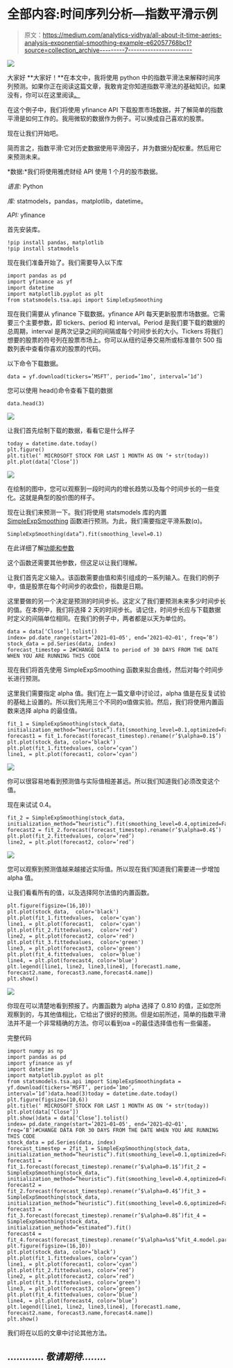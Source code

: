 # 全部内容:时间序列分析—指数平滑示例

> 原文：<https://medium.com/analytics-vidhya/all-about-it-time-aeries-analysis-exponential-smoothing-example-e62057768bc1?source=collection_archive---------7----------------------->

![](img/30fe90a694598f08f66b7666c0df2e8b.png)

大家好 **大家好！**在本文中，我将使用 python 中的指数平滑法来解释时间序列预测。如果你正在阅读这篇文章，我敢肯定你知道指数平滑法的基础知识。如果没有，你可以在这里阅读[。](https://sreeramkashyap.medium.com/all-about-it-time-series-analysis-box-jenkins-holt-winter-methods-fe19724ab884)

在这个例子中，我们将使用 yfinance API 下载股票市场数据，并了解简单的指数平滑是如何工作的。我用微软的数据作为例子。可以换成自己喜欢的股票。

现在让我们开始吧。

简而言之，指数平滑:它对历史数据使用平滑因子，并为数据分配权重。然后用它来预测未来。

*数据:*我们将使用雅虎财经 API 使用 1 个月的股市数据。

*语言:* Python

*库:* statmodels，pandas，matplotlib，datetime。

*API:* yfinance

首先安装库。

```
!pip install pandas, matplotlib
!pip install statmodels
```

现在我们准备开始了。我们需要导入以下库

```
import pandas as pd
import yfinance as yf
import datetime
import matplotlib.pyplot as plt
from statsmodels.tsa.api import SimpleExpSmoothing
```

现在我们需要从 yfinance 下载数据。yfinance API 每天更新股票市场数据。它需要三个主要参数，即 tickers、period 和 interval。Period 是我们要下载的数据的总周期，interval 是两次记录之间的间隔或每个时间步长的大小。Tickers 将我们想要的股票的符号列在股票市场上。你可以从纽约证券交易所或标准普尔 500 指数列表中查看你喜欢的股票的代码。

以下命令下载数据。

```
data = yf.download(tickers=’MSFT’, period=’1mo’, interval=’1d’)
```

您可以使用 head()命令查看下载的数据

```
data.head(3)
```

![](img/05685f811fe4ea69b8f7d80fcb3ebaec.png)

让我们首先绘制下载的数据，看看它是什么样子

```
today = datetime.date.today()
plt.figure()
plt.title(‘ MICROSOFT STOCK FOR LAST 1 MONTH AS ON ‘+ str(today))
plt.plot(data[‘Close’])
```

![](img/680793616791f4355f22aa6cc33fb103.png)

在绘制的图中，您可以观察到一段时间内的增长趋势以及每个时间步长的一些变化。这就是典型的股价图的样子。

现在让我们来预测一下。我们将使用 statsmodels 库的内置 [SimpleExpSmoothing](https://www.statsmodels.org/stable/generated/statsmodels.tsa.holtwinters.SimpleExpSmoothing.html) 函数进行预测。为此，我们需要指定平滑系数(α)。

```
SimpleExpSmoothing(data”).fit(smoothing_level=0.1)
```

在此详细了解[功能和参数](https://www.statsmodels.org/stable/generated/statsmodels.tsa.holtwinters.SimpleExpSmoothing.html)

这个函数还需要其他参数，但这足以让我们理解。

让我们首先定义输入。该函数需要由值和索引组成的一系列输入。在我们的例子中，值是股票在每个时间步的收盘价，指数是日期。

这里要做的另一个决定是预测的时间步长。这定义了我们要预测未来多少时间步长的值。在本例中，我们将选择 2 天的时间步长。请记住，时间步长应与下载数据时定义的间隔单位相同。在我们的例子中，两者都是以天为单位的。

```
data = data[‘Close’].tolist()
index= pd.date_range(start=’2021–01–05', end=’2021–02–01', freq=’B’)
stock_data = pd.Series(data, index)
forecast_timestep = 2#CHANGE DATA to period of 30 DAYS FROM THE DATE WHEN YOU ARE RUNNING THIS CODE
```

现在我们将首先使用 SimpleExpSmoothing 函数来拟合曲线，然后对每个时间步长进行预测。

这里我们需要指定 alpha 值。我们在上一篇文章中讨论过，alpha 值是在反复试验的基础上设置的。所以我们先用三个不同的α值做实验。然后，我们将使用内置函数来选择 alpha 的最佳值。

```
fit_1 = SimpleExpSmoothing(stock_data, initialization_method=”heuristic”).fit(smoothing_level=0.1,optimized=False)
forecast1 = fit_1.forecast(forecast_timestep).rename(r’$\alpha=0.1$’)
plt.plot(stock_data, color=’black’)
plt.plot(fit_1.fittedvalues, color=’cyan’)
line1, = plt.plot(forecast1, color=’cyan’)
```

![](img/84e8a9199c18335a5c9583354cb4b506.png)

你可以很容易地看到预测值与实际值相差甚远。所以我们知道我们必须改变这个值。

现在来试试 0.4。

```
fit_2 = SimpleExpSmoothing(stock_data, initialization_method=”heuristic”).fit(smoothing_level=0.4,optimized=False)
forecast2 = fit_2.forecast(forecast_timestep).rename(r’$\alpha=0.4$’)
plt.plot(fit_2.fittedvalues, color=’red’)
line2, = plt.plot(forecast2, color=’red’)
```

![](img/cc05c7192ac88b05e65ac6dcc587bf60.png)

您可以观察到预测值越来越接近实际值。所以现在我们知道我们需要进一步增加 alpha 值。

让我们看看所有的值，以及选择阿尔法值的内置函数。

```
plt.figure(figsize=(16,10))
plt.plot(stock_data,  color='black')
plt.plot(fit_1.fittedvalues,  color='cyan')
line1, = plt.plot(forecast1,  color='cyan')
plt.plot(fit_2.fittedvalues,  color='red')
line2, = plt.plot(forecast2, color='red')
plt.plot(fit_3.fittedvalues,  color='green')
line3, = plt.plot(forecast3, color='green')
plt.plot(fit_4.fittedvalues,  color='blue')
line4, = plt.plot(forecast4, color='blue')
plt.legend([line1, line2, line3,line4], [forecast1.name, forecast2.name, forecast3.name,forecast4.name])
plt.show()
```

![](img/908f9a2899d097c27aee9cc38c775d4b.png)

你现在可以清楚地看到预报了。内置函数为 alpha 选择了 0.810 的值，正如您所观察到的，与其他值相比，它给出了很好的预测。但是如前所述，简单的指数平滑法并不是一个非常精确的方法。你可以看到αa =的最佳选择值也有一些偏差。

完整代码

```
import numpy as np
import pandas as pd
import yfinance as yf
import datetime 
import matplotlib.pyplot as plt
from statsmodels.tsa.api import SimpleExpSmoothingdata = yf.download(tickers=’MSFT’, period=’1mo’, interval=’1d’)data.head(3)today = datetime.date.today()
plt.figure(figsize=(10,6))
plt.title(‘ MICROSOFT STOCK FOR LAST 1 MONTH AS ON ‘+ str(today))
plt.plot(data[‘Close’])
plt.show()data = data[‘Close’].tolist()
index= pd.date_range(start=’2021–01–05', end=’2021–02–01', freq=’B’)#CHANGE DATA FOR 30 DAYS FROM THE DATE WHEN YOU ARE RUNNING THIS CODE
stock_data = pd.Series(data, index)
forecast_timestep = 2fit_1 = SimpleExpSmoothing(stock_data, initialization_method=”heuristic”).fit(smoothing_level=0.1,optimized=False)
forecast1 = fit_1.forecast(forecast_timestep).rename(r’$\alpha=0.1$’)fit_2 = SimpleExpSmoothing(stock_data, initialization_method=”heuristic”).fit(smoothing_level=0.4,optimized=False)
forecast2 = fit_2.forecast(forecast_timestep).rename(r’$\alpha=0.4$’)fit_3 = SimpleExpSmoothing(stock_data, initialization_method=”heuristic”).fit(smoothing_level=0.6,optimized=False)
forecast3 = fit_3.forecast(forecast_timestep).rename(r’$\alpha=0.8$’)fit_4 = SimpleExpSmoothing(stock_data, initialization_method=”estimated”).fit()
forecast4 = fit_4.forecast(forecast_timestep).rename(r’$\alpha=%s$’%fit_4.model.params[‘smoothing_level’]) plt.figure(figsize=(16,10))
plt.plot(stock_data, color=’black’)
plt.plot(fit_1.fittedvalues, color=’cyan’)
line1, = plt.plot(forecast1, color=’cyan’)
plt.plot(fit_2.fittedvalues, color=’red’)
line2, = plt.plot(forecast2, color=’red’)
plt.plot(fit_3.fittedvalues, color=’green’)
line3, = plt.plot(forecast3, color=’green’)
plt.plot(fit_4.fittedvalues, color=’blue’)
line4, = plt.plot(forecast4, color=’blue’)
plt.legend([line1, line2, line3,line4], [forecast1.name, forecast2.name, forecast3.name,forecast4.name])
plt.show()
```

我们将在以后的文章中讨论其他方法。

## ………… ***敬请期待……..***